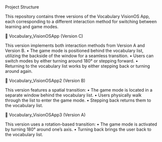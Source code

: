 Project Structure

This repository contains three versions of the Vocabulary VisionOS App, each corresponding to a different interaction method for switching between learning and game modes.

📂 Vocabulary_VisionOSApp (Version C)

This version implements both interaction methods from Version A and Version B.
	•	The game mode is positioned behind the vocabulary list, utilizing the backside of the window for a seamless transition.
	•	Users can switch modes by either turning around 180° or stepping forward.
	•	Returning to the vocabulary list works by either stepping back or turning around again.

📂 Vocabulary_VisionOSApp2 (Version B)

This version features a spatial transition:
	•	The game mode is located in a separate window behind the vocabulary list.
	•	Users physically walk through the list to enter the game mode.
	•	Stepping back returns them to the vocabulary list.

📂 Vocabulary_VisionOSApp3 (Version A)

This version uses a rotation-based transition:
	•	The game mode is activated by turning 180° around one’s axis.
	•	Turning back brings the user back to the vocabulary list.